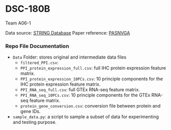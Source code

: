 # DSC-180B
Team A06-1

Data source: <a href="https://string-db.org/cgi/download?sessionId=bLtv7nEpZD9a&species_text=Homo+sapiens&settings_expanded=0&min_download_score=0&filter_redundant_pairs=0&delimiter_type=txt">STRING Database</a>
Paper reference: <a href="https://ieeexplore.ieee.org/stamp/stamp.jsp?tp=&arnumber=10120954">PASNVGA</a>


### Repo File Documentation

- `Data` Folder: stores original and intermediate data files
    - `filtered_PPI.csv`: 
    - `PPI_protein_expression_full.csv`: full IHC protein expression feature matrix.
    - `PPI_protein_expression_10PCs.csv`: 10 principle components for the IHC protein expression feature matrix.
    - `PPI_RNA_seq_full.csv`: full GTEx RNA-seq feature matrix.
    - `PPI_RNA_seq_10PCs.csv`: 10 principle components for the GTEx RNA-seq feature matrix.
    - `protein_gene_conversion.csv`: conversion file between protein and gene IDs.
- `sample_data.py`: a script to sample a subset of data for experimenting and testing purpose.

